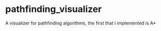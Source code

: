 # pathfinding_visualizer
A visualizer for pathfinding algorithms, the first that i implemented is A*

